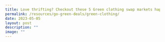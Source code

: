 ```yaml
---
title: Love thrifting? Checkout these 5 Green clothing swap markets happening in July
permalink: /resources/go-green-deals/green-clothing/
date: 2023-05-05
layout: post
description: ""
image: ""
---
```

